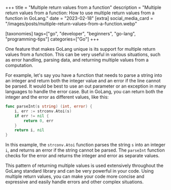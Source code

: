 +++
title = "Multiple return values from a function"
description = "Multiple return values from a function: How to use multiple return values from a function in GoLang."
date = "2023-02-18"
[extra]
social_media_card = "/images/posts/multiple-return-values-from-a-function.webp"

[taxonomies]
tags=["go", "developer", "beginners", "go-lang", "programming-tips"]
categories=["Go"]
+++

One feature that makes GoLang unique is its support for multiple return values from a function. This can be very useful in various situations, such as error handling, parsing data, and returning multiple values from a computation.

For example, let's say you have a function that needs to parse a string into an integer and return both the integer value and an error if the line cannot be parsed. It would be best to use an out parameter or an exception in many languages to handle the error case. But in GoLang, you can return both the integer and the error as different values, like this:

```go
func parseInt(s string) (int, error) {
    i, err := strconv.Atoi(s)
    if err != nil {
        return 0, err
    }
    return i, nil
}
```

In this example, the `strconv.Atoi` function parses the string `s` into an integer `i`, and returns an error if the string cannot be parsed. The `parseInt` function checks for the error and returns the integer and error as separate values.

This pattern of returning multiple values is used extensively throughout the GoLang standard library and can be very powerful in your code. Using multiple return values, you can make your code more concise and expressive and easily handle errors and other complex situations.
